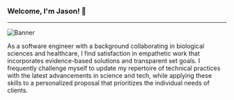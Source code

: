 ### Welcome, I'm Jason! 👋

---

![Banner](https://i.postimg.cc/T3T2dDB8/pngtree-blue-technology-wind-medical-banner-image-261198.jpg)

As a software engineer with a background collaborating in biological sciences and healthcare, I find satisfaction in empathetic work that incorporates evidence-based solutions and transparent set goals. I frequently challenge myself to update my repertoire of technical practices with the latest advancements in science and tech, while applying these skills to a personalized proposal that prioritizes the individual needs of clients.

<!--
**jasonmar08/jasonmar08** is a ✨ _special_ ✨ repository because its `README.md` (this file) appears on your GitHub profile.

Here are some ideas to get you started:

- 🔭 I’m currently working on ...
- 🌱 I’m currently learning ...
- 👯 I’m looking to collaborate on ...
- 🤔 I’m looking for help with ...
- 💬 Ask me about ...
- 📫 How to reach me: ...
- 😄 Pronouns: ...
- ⚡ Fun fact: ...
-->
